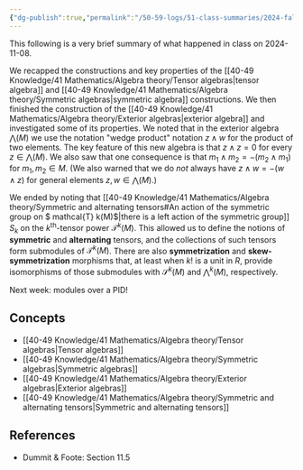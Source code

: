 ```yaml
---
{"dg-publish":true,"permalink":"/50-59-logs/51-class-summaries/2024-fall/math-561/2024-11/2024-11-08/","updated":"2024-11-08T08:50:17-08:00"}
---
```


This following is a very brief summary of what happened in class on 2024-11-08.

We recapped the constructions and key properties of the [[40-49 Knowledge/41 Mathematics/Algebra theory/Tensor algebras\|tensor algebra]] and [[40-49 Knowledge/41 Mathematics/Algebra theory/Symmetric algebras\|symmetric algebra]] constructions. We then finished the construction of the [[40-49 Knowledge/41 Mathematics/Algebra theory/Exterior algebras\|exterior algebra]] and investigated some of its properties. We noted that in the exterior algebra $\bigwedge (M)$ we use the notation "wedge product" notation $z\wedge w$ for the product of two elements. The key feature of this new algebra is that $z\wedge z=0$ for every $z\in \bigwedge (M)$. We also saw that one consequence is that $m_1\wedge m_2 = -(m_2\wedge m_1)$ for $m_1, m_2\in M$. (We also warned that we do *not* always have $z\wedge w = -(w\wedge z)$ for general elements $z, w\in \bigwedge (M)$.)

We ended by noting that [[40-49 Knowledge/41 Mathematics/Algebra theory/Symmetric and alternating tensors#An action of the symmetric group on $ mathcal{T} k(M)$\|there is a left action of the symmetric group]] $S_k$ on the $k^{\text{th}}$-tensor power $\mathcal{T}^k(M)$. This allowed us to define the notions of **symmetric** and **alternating** tensors, and the collections of such tensors form submodules of $\mathcal{T}^k(M)$. There are also **symmetrization** and **skew-symmetrization** morphisms that, at least when $k!$ is a unit in $R$, provide isomorphisms of those submodules with $\mathcal{S}^k(M)$ and $\bigwedge^k (M)$, respectively.

Next week: modules over a PID!
## Concepts

- [[40-49 Knowledge/41 Mathematics/Algebra theory/Tensor algebras\|Tensor algebras]]
- [[40-49 Knowledge/41 Mathematics/Algebra theory/Symmetric algebras\|Symmetric algebras]]
- [[40-49 Knowledge/41 Mathematics/Algebra theory/Exterior algebras\|Exterior algebras]]
- [[40-49 Knowledge/41 Mathematics/Algebra theory/Symmetric and alternating tensors\|Symmetric and alternating tensors]]

## References

- Dummit & Foote: Section 11.5